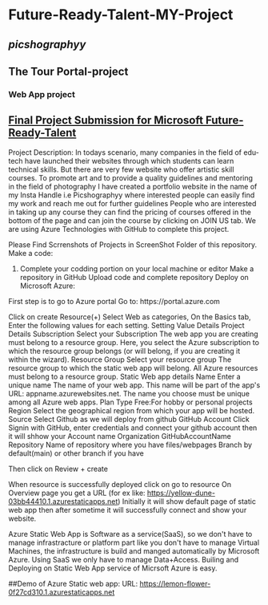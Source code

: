 <h1>Future-Ready-Talent-MY-Project</h1><h2><i>picshographyy</i></h2>

<h2>The Tour Portal-project</h2>
<h3>Web App project</h3>

<h2><u>Final Project Submission for Microsoft Future-Ready-Talent</u></h2>
Project Description: In todays scenario, many companies in the field of edu-tech have launched their websites through which students can learn technical skills. But there are very few website who offer artistic skill courses. To promote art and to provide a quality guidelines and mentoring in the field of photography I have created a portfolio website in the name of my Insta Handle i.e Picshographyy where interested people can easily find my work and reach me out for further guidelines People who are interested in taking up any course they can find the pricing of courses offered in the bottom of the page and can join the course by clicking on JOIN US tab. We are using Azure Technologies with GitHub to complete this project.

Please Find Scrrenshots of Projects in ScreenShot Folder of this repository. Make a code:
<ol>
<li>Complete your codding portion on your local machine or editor
Make a repository in GitHub
Upload code and complete repository
Deploy on Microsoft Azure:</li>
</ol>
First step is to go to Azure portal Go to: https://portal.azure.com

Click on create Resource(+) Select Web as categories, On the Basics tab, Enter the following values for each setting. Setting Value Details Project Details Subscription Select your Subscription The web app you are creating must belong to a resource group. Here, you select the Azure subscription to which the resource group belongs (or will belong, if you are creating it within the wizard). Resource Group Select your resource group The resource group to which the static web app will belong. All Azure resources must belong to a resource group. Static Web app details Name Enter a unique name The name of your web app. This name will be part of the app's URL: appname.azurewebsites.net. The name you choose must be unique among all Azure web apps. Plan Type Free:For hobby or personal projects
Region Select the geographical region from which your app will be hosted. Source Select Github as we will deploy from github GitHub Account Click Signin with GitHub, enter credentials and connect your github account then it will shhow your Account name Organization GitHubAccountName Repository Name of repository where you have files/webpages Branch by default(main) or other branch if you have

Then click on Review + create

When resource is successfully deployed click on go to resource On Overview page you get a URL (for ex like: https://yellow-dune-03bb44410.1.azurestaticapps.net) Initially it will show default page of static web app then after sometime it will successfully connect and show your website.

Azure Static Web App is Software as a service(SaaS), so we don't have to manage infrastracture or platform part like you don't have to manage Virtual Machines, the infrastructure is build and manged automatically by Microsoft Azure. Using SaaS we only have to manage Data+Access. Builing and Deploying on Static Web App service of Micrsoft Azure is easy.

##Demo of Azure Static web app: URL: https://lemon-flower-0f27cd310.1.azurestaticapps.net
